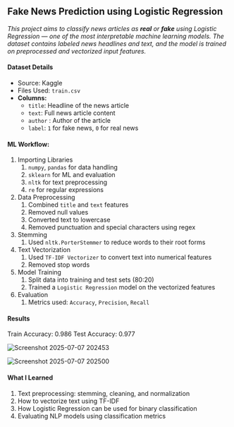 ## Fake News Prediction using Logistic Regression

_This project aims to classify news articles as **real** or **fake** using Logistic Regression — one of the most interpretable machine learning models. The dataset contains labeled news headlines and text, and the model is trained on preprocessed and vectorized input features._

#### Dataset Details
- Source: Kaggle
- Files Used: `train.csv`
- **Columns:**
  - `title`: Headline of the news article  
  - `text`: Full news article content  
  - `author` : Author of the article
  - `label`: `1` for fake news, `0` for real news

#### ML Workflow: 
1. Importing Libraries
    1. `numpy`, `pandas` for data handling  
    2. `sklearn` for ML and evaluation  
    3. `nltk` for text preprocessing  
    4. `re` for regular expressions 
2. Data Preprocessing
    1. Combined `title` and `text` features  
    2. Removed null values  
    3. Converted text to lowercase  
    4. Removed punctuation and special characters using regex
3. Stemming
    1. Used `nltk.PorterStemmer` to reduce words to their root forms  
4. Text Vectorization
    1. Used `TF-IDF Vectorizer` to convert text into numerical features  
    2. Removed stop words
5.  Model Training
    1. Split data into training and test sets (80:20)  
    2. Trained a `Logistic Regression` model on the vectorized features
6. Evaluation
    1. Metrics used: `Accuracy`, `Precision`, `Recall`

#### Results
Train Accuracy: 0.986
Test Accuracy: 0.977

![Screenshot 2025-07-07 202453](https://github.com/user-attachments/assets/5ecd61d3-1103-4d98-ab29-4f3294dde641)

![Screenshot 2025-07-07 202500](https://github.com/user-attachments/assets/5a9da63f-b798-4806-ab88-7f04fffba9aa)

#### What I Learned
1. Text preprocessing: stemming, cleaning, and normalization
2. How to vectorize text using TF-IDF
3. How Logistic Regression can be used for binary classification
4. Evaluating NLP models using classification metrics
